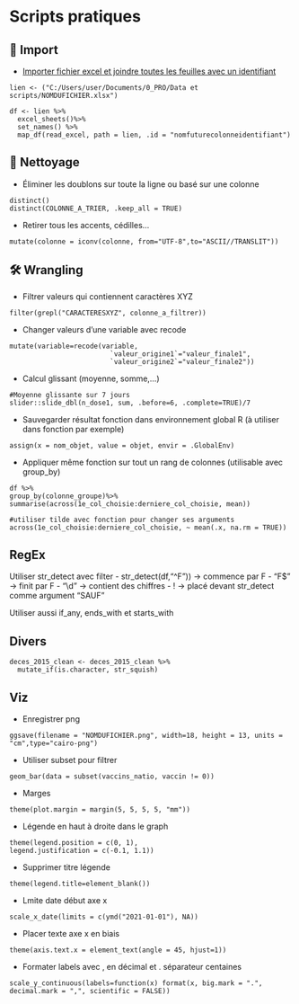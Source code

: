 # Scripts pratiques

## 📂 Import

-   [Importer fichier excel et joindre toutes les feuilles avec un
    identifiant](https://dominicroye.github.io/en/2019/import-excel-sheets-with-r/)

<!-- -->

    lien <- ("C:/Users/user/Documents/0_PRO/Data et scripts/NOMDUFICHIER.xlsx")

    df <- lien %>%
      excel_sheets()%>%
      set_names() %>%
      map_df(read_excel, path = lien, .id = "nomfuturecolonneidentifiant")

## 🧹 Nettoyage

-   Éliminer les doublons sur toute la ligne ou basé sur une colonne

<!-- -->

    distinct()
    distinct(COLONNE_A_TRIER, .keep_all = TRUE)

-   Retirer tous les accents, cédilles…

<!-- -->

    mutate(colonne = iconv(colonne, from="UTF-8",to="ASCII//TRANSLIT"))

## 🛠 Wrangling

-   Filtrer valeurs qui contiennent caractères XYZ

<!-- -->

    filter(grepl("CARACTERESXYZ", colonne_a_filtrer))

-   Changer valeurs d’une variable avec recode

<!-- -->

    mutate(variable=recode(variable, 
                             `valeur_origine1`="valeur_finale1",
                             `valeur_origine2`="valeur_finale2"))

-   Calcul glissant (moyenne, somme,…)

<!-- -->

    #Moyenne glissante sur 7 jours
    slider::slide_dbl(n_dose1, sum, .before=6, .complete=TRUE)/7

-   Sauvegarder résultat fonction dans environnement global R (à
    utiliser dans fonction par exemple)

<!-- -->

    assign(x = nom_objet, value = objet, envir = .GlobalEnv)

-   Appliquer même fonction sur tout un rang de colonnes (utilisable avec group_by)


<!-- -->

    df %>%
    group_by(colonne_groupe)%>%
    summarise(across(1e_col_choisie:derniere_col_choisie, mean))
    
    #utiliser tilde avec fonction pour changer ses arguments
    across(1e_col_choisie:derniere_col_choisie, ~ mean(.x, na.rm = TRUE))

## RegEx

Utiliser str\_detect avec filter - str\_detect(df,“^F”)) -&gt; commence
par F - “F$” -&gt; finit par F - “\\d” -&gt; contient des chiffres - !
-&gt; placé devant str\_detect comme argument “SAUF”

Utiliser aussi if\_any, ends\_with et starts\_with

## Divers

    deces_2015_clean <- deces_2015_clean %>%
      mutate_if(is.character, str_squish)

## Viz

-   Enregistrer png

<!-- -->

    ggsave(filename = "NOMDUFICHIER.png", width=18, height = 13, units = "cm",type="cairo-png")

-   Utiliser subset pour filtrer

<!-- -->

    geom_bar(data = subset(vaccins_natio, vaccin != 0))

-   Marges

<!-- -->

    theme(plot.margin = margin(5, 5, 5, 5, "mm"))

-   Légende en haut à droite dans le graph

<!-- -->

    theme(legend.position = c(0, 1), 
    legend.justification = c(-0.1, 1.1))

-   Supprimer titre légende

<!-- -->

    theme(legend.title=element_blank())

-   Lmite date début axe x

<!-- -->

    scale_x_date(limits = c(ymd("2021-01-01"), NA))

-   Placer texte axe x en biais

<!-- -->

    theme(axis.text.x = element_text(angle = 45, hjust=1))

-   Formater labels avec , en décimal et . séparateur centaines

<!-- -->

    scale_y_continuous(labels=function(x) format(x, big.mark = ".", decimal.mark = ",", scientific = FALSE))
